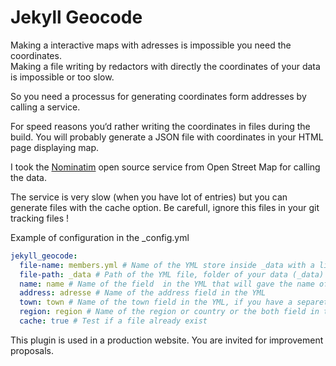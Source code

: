 # Jekyll Geocode

Making a interactive maps with adresses is impossible you need the coordinates.  
Making a file writing by redactors with directly the coordinates of your data is impossible or too slow.

So you need a processus for generating coordinates form addresses by calling a service. 

For speed reasons you‘d rather writing the coordinates in files during the build. You will probably generate a JSON file with coordinates in your HTML page displaying map.

I took the [Nominatim](https://nominatim.openstreetmap.org/) open source service from Open Street Map for calling the data. 

The service is very slow (when you have lot of entries) but you can generate files with the cache option. Be carefull, ignore this files in your git tracking files !

Example of configuration in the _config.yml

```yaml
jekyll_geocode:
  file-name: members.yml # Name of the YML store inside _data with a list of data
  file-path: _data # Path of the YML file, folder of your data (_data) by default (optional)
  name: name # Name of the field  in the YML that will gave the name of the generated file (called in a loop by site.data.[name_of_field])
  address: adresse # Name of the address field in the YML
  town: town # Name of the town field in the YML, if you have a separeted field address and town (optional)
  region: region # Name of the region or country or the both field in the YML (optional)
  cache: true # Test if a file already exist
```

This plugin is used in a production website. You are invited for improvement proposals.